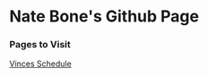 # Nate Bone's Github Page

### Pages to Visit
[Vinces Schedule](https://github.com/NateBone/vince-schedule/blob/master/README.md)
